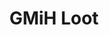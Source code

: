 ---
layout: page
title: GMiH Loot
redirect_to:
  - https://docs.google.com/spreadsheets/d/e/2PACX-1vTCiWHTNiwQVCrw6waigw96n7WXiml5DVO2VQNLYeWZNeCSTVrglqcb9ICUGUoqwnfJKXv-IABrIVdx/pubhtml
permalink: loot/
---